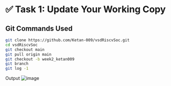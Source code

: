 # ✅ Task 1: Update Your Working Copy

## Git Commands Used

```bash
git clone https://github.com/Ketan-009/vsdRiscvSoc.git
cd vsdRiscvSoc
git checkout main
git pull origin main
git checkout -b week2_ketan009
git branch
git log -1
```
Output
![image](https://github.com/user-attachments/assets/9fcc30c9-0360-4e18-bf80-a9facc49da31)
